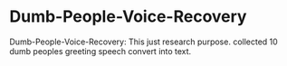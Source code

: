 # Dumb-People-Voice-Recovery
Dumb-People-Voice-Recovery: This just research purpose. collected 10 dumb peoples greeting speech convert into text. 
